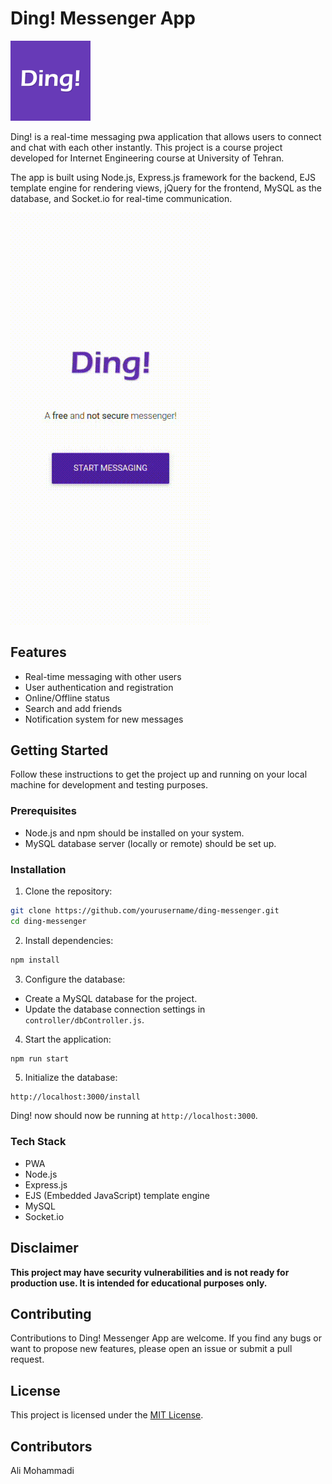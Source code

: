 # Ding! Messenger App

<img src="public/images/logo.png" width="128px">

Ding! is a real-time messaging pwa application that allows users to connect and chat with each other instantly. This project is a course project developed for Internet Engineering course at University of Tehran.

The app is built using Node.js, Express.js framework for the backend, EJS template engine for rendering views, jQuery for the frontend, MySQL as the database, and Socket.io for real-time communication.

<img src="public/images/ding-preview.gif" width="320px">

## Features

- Real-time messaging with other users
- User authentication and registration
- Online/Offline status
- Search and add friends
- Notification system for new messages

## Getting Started

Follow these instructions to get the project up and running on your local machine for development and testing purposes.

### Prerequisites

- Node.js and npm should be installed on your system.
- MySQL database server (locally or remote) should be set up.

### Installation

1. Clone the repository:
```bash
git clone https://github.com/yourusername/ding-messenger.git
cd ding-messenger
```
2. Install dependencies:
```bash
npm install
```
3. Configure the database:

- Create a MySQL database for the project.
- Update the database connection settings in `controller/dbController.js`.

4. Start the application:
```bash
npm run start
```
5. Initialize the database:
```url
http://localhost:3000/install
```

Ding! now should now be running at `http://localhost:3000`.

### Tech Stack
- PWA
- Node.js
- Express.js
- EJS (Embedded JavaScript) template engine
- MySQL
- Socket.io

## Disclaimer

**This project may have security vulnerabilities and is not ready for production use. It is intended for educational purposes only.**


## Contributing

Contributions to Ding! Messenger App are welcome. If you find any bugs or want to propose new features, please open an issue or submit a pull request.

## License

This project is licensed under the [MIT License](LICENSE).

## Contributors
Ali Mohammadi
